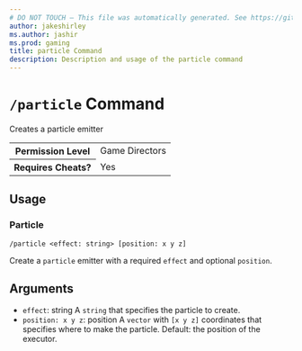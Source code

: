 ```yaml
---
# DO NOT TOUCH — This file was automatically generated. See https://github.com/mojang/minecraftapidocsgenerator to modify descriptions, examples, etc.
author: jakeshirley
ms.author: jashir
ms.prod: gaming
title: particle Command
description: Description and usage of the particle command
---
```

# `/particle` Command
Creates a particle emitter

<table>
  <tr>
    <th>Permission Level</th>
    <td>Game Directors</td>
  </tr>
  <tr>
    <th>Requires Cheats?</th>
    <td>Yes</td>
  </tr>
</table>

## Usage
### Particle
`/particle <effect: string> [position: x y z]`

Create a `particle` emitter with a required `effect` and optional `position`.

## Arguments
- `effect`: string
A `string` that specifies the particle to create.
- `position: x y z`: position
A `vector` with `[x y z]` coordinates that specifies where to make the particle.
Default: the position of the executor.

